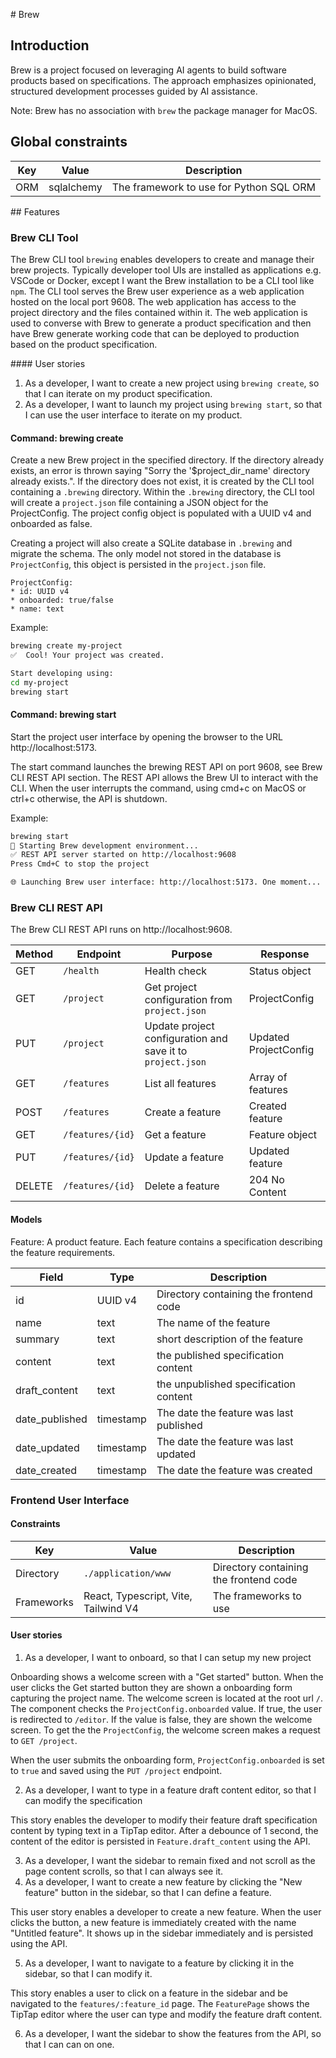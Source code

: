 # Brew

## Introduction

Brew is a project focused on leveraging AI agents to build software products based on specifications. The approach emphasizes opinionated, structured development processes guided by AI assistance.

Note: Brew has no association with `brew` the package manager for MacOS.

## Global constraints

| Key | Value      | Description                             |
| --- | ---------- | --------------------------------------- |
| ORM | sqlalchemy | The framework to use for Python SQL ORM |

## Features

### Brew CLI Tool

The Brew CLI tool `brewing` enables developers to create and manage their brew projects.
Typically developer tool UIs are installed as applications e.g. VSCode or Docker, except I want the Brew installation to be a CLI tool like `npm`. The CLI tool serves the Brew
user experience as a web application hosted on the local port 9608. The web application has access to the project directory and the files contained within it. The web application is used to
converse with Brew to generate a product specification and then have Brew generate working code that can be deployed to production based on the product specification.

#### User stories

1. As a developer, I want to create a new project using `brewing create`, so that I can iterate on my product specification.
2. As a developer, I want to launch my project using `brewing start`, so that I can use the user interface to iterate on my product.

#### Command: brewing create

Create a new Brew project in the specified directory. If the directory already exists, an error is thrown saying "Sorry the '$project_dir_name' directory already exists.".
If the directory does not exist, it is created by the CLI tool containing a `.brewing` directory.
Within the `.brewing` directory, the CLI tool will create a `project.json` file containing a JSON object for the ProjectConfig.
The project config object is populated with a UUID v4 and onboarded as false.

Creating a project will also create a SQLite database in `.brewing` and migrate the schema. The only model not stored in the database is
`ProjectConfig`, this object is persisted in the `project.json` file.

```
ProjectConfig:
* id: UUID v4
* onboarded: true/false
* name: text
```

Example:

```bash
brewing create my-project
✅  Cool! Your project was created.

Start developing using:
cd my-project
brewing start
```

#### Command: brewing start

Start the project user interface by opening the browser to the URL http://localhost:5173.

The start command launches the brewing REST API on port 9608, see Brew CLI REST API section. The REST API allows the Brew UI to interact with the CLI.
When the user interrupts the command, using cmd+c on MacOS or ctrl+c otherwise, the API is shutdown.

Example:

```bash
brewing start
🚀 Starting Brew development environment...
✅ REST API server started on http://localhost:9608
Press Cmd+C to stop the project

🌐 Launching Brew user interface: http://localhost:5173. One moment...
```

### Brew CLI REST API

The Brew CLI REST API runs on http://localhost:9608.

| Method | Endpoint         | Purpose                                                    | Response              |
| ------ | ---------------- | ---------------------------------------------------------- | --------------------- |
| GET    | `/health`        | Health check                                               | Status object         |
| GET    | `/project`       | Get project configuration from `project.json`              | ProjectConfig         |
| PUT    | `/project`       | Update project configuration and save it to `project.json` | Updated ProjectConfig |
| GET    | `/features`      | List all features                                          | Array of features     |
| POST   | `/features`      | Create a feature                                           | Created feature       |
| GET    | `/features/{id}` | Get a feature                                              | Feature object        |
| PUT    | `/features/{id}` | Update a feature                                           | Updated feature       |
| DELETE | `/features/{id}` | Delete a feature                                           | 204 No Content        |

#### Models

Feature: A product feature. Each feature contains a specification describing the feature requirements.

| Field          | Type      | Description                             |
| -------------- | --------- | --------------------------------------- |
| id             | UUID v4   | Directory containing the frontend code  |
| name           | text      | The name of the feature                 |
| summary        | text      | short description of the feature        |
| content        | text      | the published specification content     |
| draft_content  | text      | the unpublished specification content   |
| date_published | timestamp | The date the feature was last published |
| date_updated   | timestamp | The date the feature was last updated   |
| date_created   | timestamp | The date the feature was created        |

### Frontend User Interface

#### Constraints

| Key        | Value                                | Description                            |
| ---------- | ------------------------------------ | -------------------------------------- |
| Directory  | `./application/www`                  | Directory containing the frontend code |
| Frameworks | React, Typescript, Vite, Tailwind V4 | The frameworks to use                  |

#### User stories

1. As a developer, I want to onboard, so that I can setup my new project

Onboarding shows a welcome screen with a "Get started" button. When the user clicks the Get started button they
are shown a onboarding form capturing the project name. The welcome screen is located at the root url `/`. The component
checks the `ProjectConfig.onboarded` value. If true, the user is redirected to `/editor`. If the value is false, they are
shown the welcome screen. To get the the `ProjectConfig`, the welcome screen makes a request to `GET /project`.

When the user submits the onboarding form, `ProjectConfig.onboarded` is set to `true` and saved using the `PUT /project`
endpoint.

2. As a developer, I want to type in a feature draft content editor, so that I can modify the specification

This story enables the developer to modify their feature draft specification content by typing text in a TipTap editor.
After a debounce of 1 second, the content of the editor is persisted in `Feature.draft_content` using the API.

3. As a developer, I want the sidebar to remain fixed and not scroll as the page content scrolls, so that I can always see it.
4. As a developer, I want to create a new feature by clicking the "New feature" button in the sidebar, so that I can define a feature.

This user story enables a developer to create a new feature. When the user clicks the button, a new feature is immediately created
with the name "Untitled feature". It shows up in the sidebar immediately and is persisted using the API.

5. As a developer, I want to navigate to a feature by clicking it in the sidebar, so that I can modify it.

This story enables a user to click on a feature in the sidebar and be navigated to the `features/:feature_id` page.
The `FeaturePage` shows the TipTap editor where the user can type and modify the feature draft content.

6. As a developer, I want the sidebar to show the features from the API, so that I can can on one.

